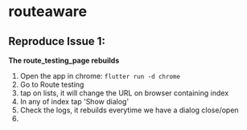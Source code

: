# routeaware

## Reproduce Issue 1:
**The route_testing_page rebuilds**
1. Open the app in chrome: `flutter run -d chrome`
2. Go to Route testing
3. tap on lists, it will change the URL on browser containing index
4. In any of index tap 'Show dialog'
5. Check the logs, it rebuilds everytime we have a dialog close/open
6. 